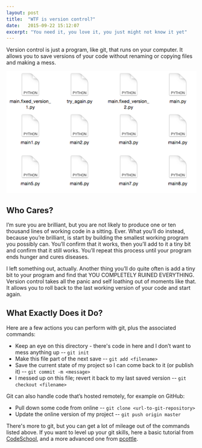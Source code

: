 ```yaml
---
layout: post
title:  "WTF is version control?"
date:   2015-09-22 15:12:07
excerpt: "You need it, you love it, you just might not know it yet"
---
```


Version control is just a program, like git, that runs on your computer. It allows you to save versions of your code without renaming or copying files and making a mess.

<div class="text-center">
<img src="/assets/files_that_need_version_control.png" title="Don't do this">
</div>

## Who Cares?

I’m sure you are brilliant, but you are not likely to produce one or ten thousand lines of working code in a sitting. Ever. What you’ll do instead, because you’re brilliant, is start by building the smallest working program you possibly can. You’ll confirm that it works, then you’ll add to it a tiny bit and confirm that it still works. You’ll repeat this process until your program ends hunger and cures diseases.

I left something out, actually. Another thing you’ll do quite often is add a tiny bit to your program and find that YOU COMPLETELY RUINED EVERYTHING. Version control takes all the panic and self loathing out of moments like that. It allows you to roll back to the last working version of your code and start again.

## What Exactly Does it Do?

Here are a few actions you can perform with git, plus the associated commands:

- Keep an eye on this directory - there's code in here and I don’t want to mess anything up -- `git init`
- Make this file part of the next save -- `git add <filename>`
- Save the current state of my project so I can come back to it (or publish it) -- `git commit -m <message>`
- I messed up on this file; revert it back to my last saved version -- `git checkout <filename>`

Git can also handle code that’s hosted remotely, for example on GitHub:

- Pull down some code from online -- `git clone <url-to-git-repository>`
- Update the online version of my project -- `git push origin master`

There's more to git, but you can get a lot of mileage out of the commands listed above. If you want to level up your git skills, here a basic tutorial from [CodeSchool](https://try.github.io/levels/1/challenges/1), and a more advanced one from [pcottle](http://pcottle.github.io/learnGitBranching/).
